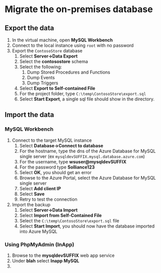 # Migrate the on-premises database

## Export the data

1. In the virtual machine, open **MySQL Workbench**
2. Connect to the local instance using `root` with no password
3. Export the `ContosoStore` database
   1. Select **Server->Data Export**
   2. Select the **contosostore** schema
   3. Select the following:
      1. Dump Stored Procedures and Functions
      2. Dump Events
      3. Dump Triggers
   4. Select **Export to Self-contained File**
   5. For the project folder, type `C:\temp\ContosoStore\export.sql`
   6. Select **Start Export**, a single sql file should show in the directory.

## Import the data

### MySQL Workbench

1. Connect to the target MySQL instance
   1. Select **Database->Connect to database**
   2. For the hostname, type the dns of the Azure Database for MySQL single server (ex `mysqldevSUFFIX.mysql.database.azure.com`)
   3. For the username, type **wsuser@mysqldevSUFFIX**
   4. For the password type **Solliance123**
   5. Select **OK**, you should get an error
   6. Browse to the Azure Portal, select the Azure Database for MySQL single server
   7. Select **Add client IP**
   8. Select **Save**
   9. Retry to test the connection
2. Import the backup
   1. Select **Server->Data Import**
   2. Select **Import from Self-Contained File**
   3. Select the `C:\temp\ContosoStore\export.sql` file
   4. Select **Start Import**, you should now have the database imported into Azure MySQL

### Using PhpMyAdmin (InApp)

1. Browse to the **mysqldevSUFFIX** web app service
2. Under **blah** select **Inapp MySQL**
3. 